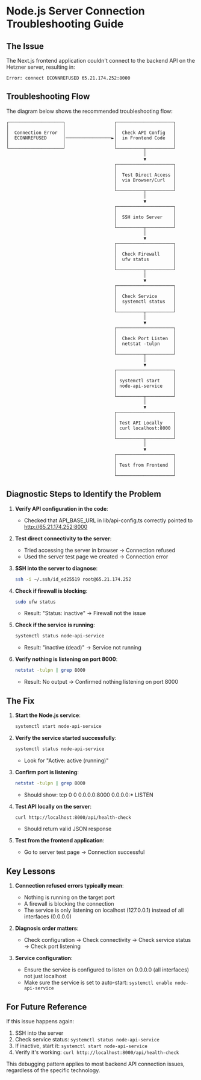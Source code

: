 # Node.js Server Connection Troubleshooting Guide

## The Issue
The Next.js frontend application couldn't connect to the backend API on the Hetzner server, resulting in:

```
Error: connect ECONNREFUSED 65.21.174.252:8000
```

## Troubleshooting Flow

The diagram below shows the recommended troubleshooting flow:

```
┌────────────────────┐                  ┌─────────────────────┐
│                    │                  │                     │
│  Connection Error  │                  │  Check API Config   │
│  ECONNREFUSED      │─────────────────►│  in Frontend Code   │
│                    │                  │                     │
└────────────────────┘                  └──────────┬──────────┘
                                                   │
                                                   ▼
                                        ┌─────────────────────┐
                                        │                     │
                                        │  Test Direct Access │
                                        │  via Browser/Curl   │
                                        │                     │
                                        └──────────┬──────────┘
                                                   │
                                                   ▼
                                        ┌─────────────────────┐
                                        │                     │
                                        │  SSH into Server    │
                                        │                     │
                                        └──────────┬──────────┘
                                                   │
                                                   ▼
                                        ┌─────────────────────┐
                                        │                     │
                                        │  Check Firewall     │
                                        │  ufw status         │
                                        │                     │
                                        └──────────┬──────────┘
                                                   │
                                                   ▼
                                        ┌─────────────────────┐
                                        │                     │
                                        │  Check Service      │
                                        │  systemctl status   │
                                        │                     │
                                        └──────────┬──────────┘
                                                   │
                                                   ▼
                                        ┌─────────────────────┐
                                        │                     │
                                        │  Check Port Listen  │
                                        │  netstat -tulpn     │
                                        │                     │
                                        └──────────┬──────────┘
                                                   │
                                                   ▼
                                        ┌─────────────────────┐
                                        │                     │
                                        │ systemctl start     │
                                        │ node-api-service    │
                                        │                     │
                                        └──────────┬──────────┘
                                                   │
                                                   ▼
                                        ┌─────────────────────┐
                                        │                     │
                                        │ Test API Locally    │
                                        │ curl localhost:8000 │
                                        │                     │
                                        └──────────┬──────────┘
                                                   │
                                                   ▼
                                        ┌─────────────────────┐
                                        │                     │
                                        │ Test from Frontend  │
                                        │                     │
                                        └─────────────────────┘
```

## Diagnostic Steps to Identify the Problem

1. **Verify API configuration in the code**:
   - Checked that API_BASE_URL in lib/api-config.ts correctly pointed to http://65.21.174.252:8000

2. **Test direct connectivity to the server**:
   - Tried accessing the server in browser → Connection refused
   - Used the server test page we created → Connection error

3. **SSH into the server to diagnose**:
   ```bash
   ssh -i ~/.ssh/id_ed25519 root@65.21.174.252
   ```

4. **Check if firewall is blocking**:
   ```bash
   sudo ufw status
   ```
   - Result: "Status: inactive" → Firewall not the issue

5. **Check if the service is running**:
   ```bash
   systemctl status node-api-service
   ```
   - Result: "inactive (dead)" → Service not running

6. **Verify nothing is listening on port 8000**:
   ```bash
   netstat -tulpn | grep 8000
   ```
   - Result: No output → Confirmed nothing listening on port 8000

## The Fix

1. **Start the Node.js service**:
   ```bash
   systemctl start node-api-service
   ```

2. **Verify the service started successfully**:
   ```bash
   systemctl status node-api-service
   ```
   - Look for "Active: active (running)"

3. **Confirm port is listening**:
   ```bash
   netstat -tulpn | grep 8000
   ```
   - Should show: tcp 0 0 0.0.0.0:8000 0.0.0.0:* LISTEN

4. **Test API locally on the server**:
   ```bash
   curl http://localhost:8000/api/health-check
   ```
   - Should return valid JSON response

5. **Test from the frontend application**:
   - Go to server test page → Connection successful

## Key Lessons

1. **Connection refused errors typically mean**:
   - Nothing is running on the target port
   - A firewall is blocking the connection
   - The service is only listening on localhost (127.0.0.1) instead of all interfaces (0.0.0.0)

2. **Diagnosis order matters**:
   - Check configuration → Check connectivity → Check service status → Check port listening

3. **Service configuration**:
   - Ensure the service is configured to listen on 0.0.0.0 (all interfaces) not just localhost
   - Make sure the service is set to auto-start: `systemctl enable node-api-service`

## For Future Reference

If this issue happens again:
1. SSH into the server
2. Check service status: `systemctl status node-api-service`
3. If inactive, start it: `systemctl start node-api-service`
4. Verify it's working: `curl http://localhost:8000/api/health-check`

This debugging pattern applies to most backend API connection issues, regardless of the specific technology. 
